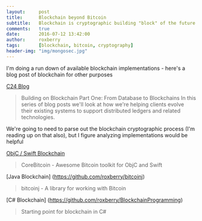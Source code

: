 ```yaml
---
layout:     post
title:      Blockchain beyond Bitcoin
subtitle:   Blockchain is cryptographic building "block" of the future
comments:   true
date:       2016-07-12 13:42:00
author:     roxberry
tags:       [blockchain, bitcoin, cryptography]
header-img: "img/mongosec.jpg"
---
```


I'm doing a run down of available blockchain implementations - here's a blog post of blockchain for other purposes 

[C24 Blog](https://blog.c24tech.com/data-geek/building-on-blockchain-part-one-from-database-to-blockchain)

> Building on Blockchain Part One: From Database to Blockchains
In this series of blog posts we'll look at how we're helping clients evolve their existing systems to support distributed ledgers and related technologies.

We're going to need to parse out the blockchain cryptographic process (I'm reading up on that also), but I figure analyzing implementations would be helpful

[ObjC / Swift Blockchain](https://github.com/oleganza/CoreBitcoin)
> CoreBitcoin - Awesome Bitcoin toolkit for ObjC and Swift

[Java Blockchain] (https://github.com/roxberry/bitcoinj)
> bitcoinj - A library for working with Bitcoin


[C# Blockchain] (https://github.com/roxberry/BlockchainProgramming)
> Starting point for blockchain in C#